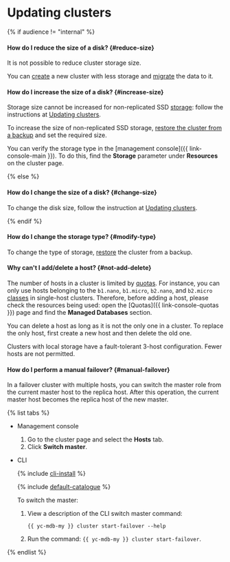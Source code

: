 # Updating clusters

{% if audience != "internal" %}

#### How do I reduce the size of a disk? {#reduce-size}

It is not possible to reduce cluster storage size.

You can [create](../../managed-mysql/operations/cluster-create.md) a new cluster with less storage and [migrate](../../managed-mysql/tutorials/data-migration.md) the data to it.

#### How do I increase the size of a disk? {#increase-size}

Storage size cannot be increased for non-replicated SSD [storage](../../managed-mysql/concepts/storage.md): follow the instructions at [Updating clusters](../../managed-mysql/operations/update.md#change-disk-size).

To increase the size of non-replicated SSD storage, [restore the cluster from a backup](../../managed-mysql/operations/cluster-backups.md#restore) and set the required size.

You can verify the storage type in the [management console]({{ link-console-main }}). To do this, find the **Storage** parameter under **Resources** on the cluster page.

{% else %}

#### How do I change the size of a disk? {#change-size}

To change the disk size, follow the instruction at [Updating clusters](../../managed-mysql/operations/update.md#change-disk-size).

{% endif %}

#### How do I change the storage type? {#modify-type}

To change the type of storage, [restore](../../managed-mysql/operations/cluster-backups.md#restore) the cluster from a backup.

#### Why can't I add/delete a host? {#not-add-delete}

The number of hosts in a cluster is limited by [quotas](../../managed-mysql/concepts/limits.md#mmy-quotas). For instance, you can only use hosts belonging to the `b1.nano`, `b1.micro`, `b2.nano`, and `b2.micro` [classes](../../managed-mysql/concepts/instance-types.md) in single-host clusters. Therefore, before adding a host, please check the resources being used: open the [Quotas]({{ link-console-quotas }}) page and find the **Managed Databases** section.

You can delete a host as long as it is not the only one in a cluster. To replace the only host, first create a new host and then delete the old one.

Clusters with local storage have a fault-tolerant 3-host configuration. Fewer hosts are not permitted.

#### How do I perform a manual failover? {#manual-failover}

In a failover  cluster with multiple hosts, you can switch the master role from the current master host to the replica host. After this operation, the current master host becomes the replica host of the new master.

{% list tabs %}

- Management console

   1. Go to the cluster page and select the **Hosts** tab.
   1. Click **Switch master**.

- CLI

   {% include [cli-install](../../_includes/cli-install.md) %}

   {% include [default-catalogue](../../_includes/default-catalogue.md) %}

   To switch the master:

   1. View a description of the CLI switch master command:

      ```
      {{ yc-mdb-my }} cluster start-failover --help
      ```

   1. Run the command: `{{ yc-mdb-my }} cluster start-failover`.

{% endlist %}
